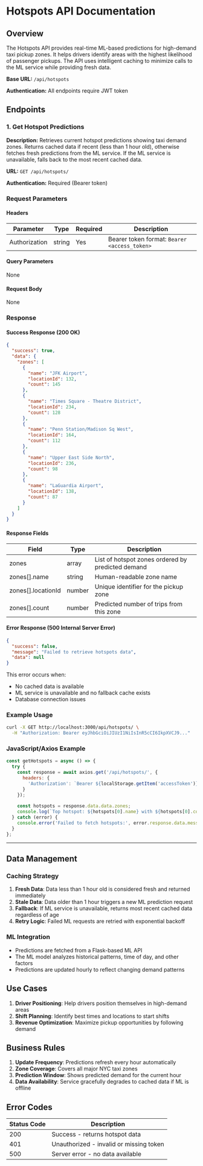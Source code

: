 # Hotspots API Documentation

## Overview

The Hotspots API provides real-time ML-based predictions for high-demand taxi pickup zones. It helps drivers identify areas with the highest likelihood of passenger pickups. The API uses intelligent caching to minimize calls to the ML service while providing fresh data.

**Base URL:** `/api/hotspots`

**Authentication:** All endpoints require JWT token

## Endpoints

### 1. Get Hotspot Predictions

**Description:** Retrieves current hotspot predictions showing taxi demand zones. Returns cached data if recent (less than 1 hour old), otherwise fetches fresh predictions from the ML service. If the ML service is unavailable, falls back to the most recent cached data.

**URL:** `GET /api/hotspots/`

**Authentication:** Required (Bearer token)

### Request Parameters

#### Headers
| Parameter | Type | Required | Description |
|-----------|------|----------|-------------|
| Authorization | string | Yes | Bearer token format: `Bearer <access_token>` |

#### Query Parameters
None

#### Request Body
None

### Response

#### Success Response (200 OK)
```json
{
  "success": true,
  "data": {
    "zones": [
      {
        "name": "JFK Airport",
        "locationId": 132,
        "count": 145
      },
      {
        "name": "Times Square - Theatre District",
        "locationId": 234,
        "count": 128
      },
      {
        "name": "Penn Station/Madison Sq West",
        "locationId": 164,
        "count": 112
      },
      {
        "name": "Upper East Side North",
        "locationId": 236,
        "count": 98
      },
      {
        "name": "LaGuardia Airport",
        "locationId": 138,
        "count": 87
      }
    ]
  }
}
```

#### Response Fields
| Field | Type | Description |
|-------|------|-------------|
| zones | array | List of hotspot zones ordered by predicted demand |
| zones[].name | string | Human-readable zone name |
| zones[].locationId | number | Unique identifier for the pickup zone |
| zones[].count | number | Predicted number of trips from this zone |

#### Error Response (500 Internal Server Error)
```json
{
  "success": false,
  "message": "Failed to retrieve hotspots data",
  "data": null
}
```

This error occurs when:
- No cached data is available
- ML service is unavailable and no fallback cache exists
- Database connection issues

### Example Usage

```bash
curl -X GET http://localhost:3000/api/hotspots/ \
  -H "Authorization: Bearer eyJhbGciOiJIUzI1NiIsInR5cCI6IkpXVCJ9..."
```

### JavaScript/Axios Example
```javascript
const getHotspots = async () => {
  try {
    const response = await axios.get('/api/hotspots/', {
      headers: {
        'Authorization': `Bearer ${localStorage.getItem('accessToken')}`
      }
    });
    
    const hotspots = response.data.data.zones;
    console.log(`Top hotspot: ${hotspots[0].name} with ${hotspots[0].count} predicted trips`);
  } catch (error) {
    console.error('Failed to fetch hotspots:', error.response.data.message);
  }
};
```

---

## Data Management

### Caching Strategy

1. **Fresh Data**: Data less than 1 hour old is considered fresh and returned immediately
2. **Stale Data**: Data older than 1 hour triggers a new ML prediction request
3. **Fallback**: If ML service is unavailable, returns most recent cached data regardless of age
4. **Retry Logic**: Failed ML requests are retried with exponential backoff

### ML Integration

- Predictions are fetched from a Flask-based ML API
- The ML model analyzes historical patterns, time of day, and other factors
- Predictions are updated hourly to reflect changing demand patterns

## Use Cases

1. **Driver Positioning**: Help drivers position themselves in high-demand areas
2. **Shift Planning**: Identify best times and locations to start shifts
3. **Revenue Optimization**: Maximize pickup opportunities by following demand

## Business Rules

1. **Update Frequency**: Predictions refresh every hour automatically
2. **Zone Coverage**: Covers all major NYC taxi zones
3. **Prediction Window**: Shows predicted demand for the current hour
4. **Data Availability**: Service gracefully degrades to cached data if ML is offline

## Error Codes

| Status Code | Description |
|-------------|-------------|
| 200 | Success - returns hotspot data |
| 401 | Unauthorized - invalid or missing token |
| 500 | Server error - no data available |